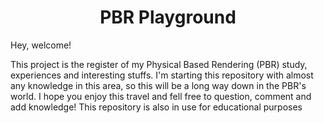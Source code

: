 <center> <h1>PBR Playground</h1> </center>

Hey, welcome! 

This project is the register of my Physical Based Rendering (PBR) study, experiences and interesting stuffs. I'm starting this repository with almost any knowledge in this area, so this will be a long way down in the PBR's world. I hope you enjoy this travel and fell free to question, comment and  add knowledge! This repository is also in use for educational purposes 
<!--stackedit_data:
eyJoaXN0b3J5IjpbLTE4MzE2NzQ3MTFdfQ==
-->